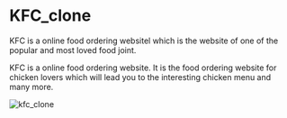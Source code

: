 # KFC_clone
KFC is a online food ordering websitel which is the website of one of the popular and most loved food joint.

KFC is a online food ordering website.
It is the food ordering website for chicken lovers
which will lead you to the interesting chicken menu and many more.

![kfc_clone](https://user-images.githubusercontent.com/101567088/191053471-56f1e4da-68b6-473c-bf7b-46b4c1e2d9de.png)
